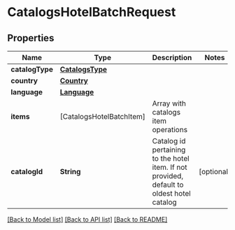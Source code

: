 # CatalogsHotelBatchRequest

## Properties
Name | Type | Description | Notes
------------ | ------------- | ------------- | -------------
**catalogType** | [**CatalogsType**](CatalogsType.md) |  | 
**country** | [**Country**](Country.md) |  | 
**language** | [**Language**](Language.md) |  | 
**items** | [CatalogsHotelBatchItem] | Array with catalogs item operations | 
**catalogId** | **String** | Catalog id pertaining to the hotel item. If not provided, default to oldest hotel catalog | [optional] 

[[Back to Model list]](../README.md#documentation-for-models) [[Back to API list]](../README.md#documentation-for-api-endpoints) [[Back to README]](../README.md)


